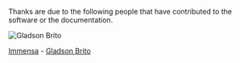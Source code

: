 Thanks are due to the following people that have contributed to the software
or the documentation.

![Gladson Brito](https://avatars0.githubusercontent.com/u/1013698?v=2&s=120) 

[Immensa](http://www.immensa.com.br "Immensa") - [Gladson Brito](https://github.com/gladson "Gladson Brito")
